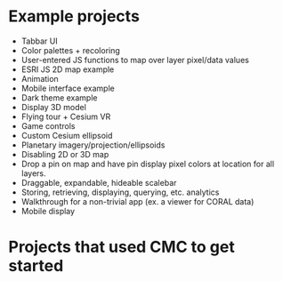 # Example projects

* Tabbar UI
* Color palettes + recoloring
* User-entered JS functions to map over layer pixel/data values
* ESRI JS 2D map example
* Animation
* Mobile interface example
* Dark theme example
* Display 3D model
* Flying tour + Cesium VR
* Game controls
* Custom Cesium ellipsoid
* Planetary imagery/projection/ellipsoids
* Disabling 2D or 3D map
* Drop a pin on map and have pin display pixel colors at location for all layers.
* Draggable, expandable, hideable scalebar
* Storing, retrieving, displaying, querying, etc. analytics
* Walkthrough for a non-trivial app (ex. a viewer for CORAL data)
* Mobile display

# Projects that used CMC to get started